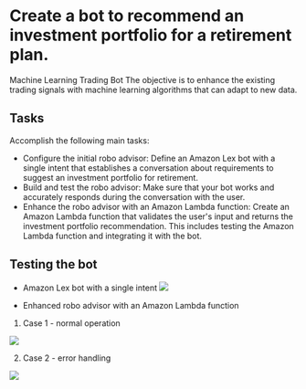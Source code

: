 # Create a bot to recommend an investment portfolio for a retirement plan.
Machine Learning Trading Bot
The objective is to enhance the existing trading signals with machine learning algorithms that can adapt to new data.

## Tasks
Accomplish the following main tasks:
- Configure the initial robo advisor: Define an Amazon Lex bot with a single intent that establishes a conversation about requirements to suggest an investment portfolio for retirement.
- Build and test the robo advisor: Make sure that your bot works and accurately responds during the conversation with the user.
- Enhance the robo advisor with an Amazon Lambda function: Create an Amazon Lambda function that validates the user's input and returns the investment portfolio recommendation. This includes testing the Amazon Lambda function and integrating it with the bot.

## Testing the bot
- Amazon Lex bot with a single intent
  <img src="testBot/FinTech-Module15-1 Amazon Lex.mp4">

- Enhanced robo advisor with an Amazon Lambda function
1. Case 1 - normal operation
  <img src="testBot/FinTech-Module15-2-normal Amazon Lex.mp4">

2. Case 2 - error handling
 <img src="testBot/FinTech-Module15-2-errorCases Amazon Lex.mp4">
